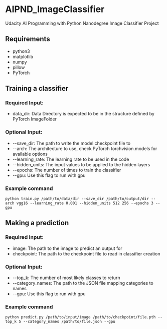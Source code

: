 # AIPND_ImageClassifier
Udacity AI Programming with Python Nanodegree Image Classifier Project

## Requirements
- python3
- matplotlib
- numpy
- pillow
- PyTorch

## Training a classifier
### Required Input:
- data_dir: Data Directory is expected to be in the structure defined by PyTorch ImageFolder
### Optional Input:
- --save_dir:      The path to write the model checkpoint file to
- --arch:          The architecture to use, check PyTorch torchvision.models for available options
- --learning_rate: The learning rate to be used in the code
- --hidden_units:  The input values to be applied to the hidden layers
- --epochs:        The number of times to train the classifier
- --gpu:           Use this flag to run with gpu
### Example command
```
python train.py /path/to/data/dir --save_dir /path/to/output/dir --arch vgg16 --learning_rate 0.001 --hidden_units 512 256 --epochs 3 --gpu 
```

## Making a prediction
### Required Input:
- image: The path to the image to predict an output for
- checkpoint: The path to the checkpoint file to read in classifier creation
### Optional Input:
- --top_k:          The number of most likely classes to return
- --category_names: The path to the JSON file mapping categories to names
- --gpu:            Use this flag to run with gpu
### Example command
```
python predict.py /path/to/input/image /path/to/checkpoint/file.pth --top_k 5 --category_names /path/to/file.json --gpu 
```
